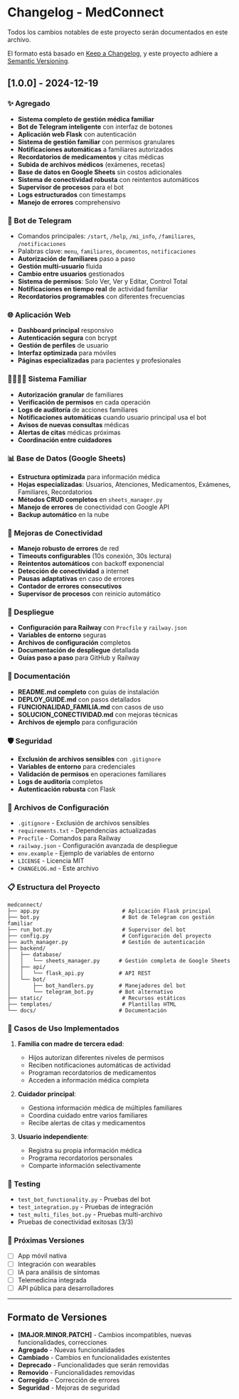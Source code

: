# Changelog - MedConnect

Todos los cambios notables de este proyecto serán documentados en este archivo.

El formato está basado en [Keep a Changelog](https://keepachangelog.com/es-ES/1.0.0/),
y este proyecto adhiere a [Semantic Versioning](https://semver.org/spec/v2.0.0.html).

## [1.0.0] - 2024-12-19

### ✨ Agregado
- **Sistema completo de gestión médica familiar**
- **Bot de Telegram inteligente** con interfaz de botones
- **Aplicación web Flask** con autenticación
- **Sistema de gestión familiar** con permisos granulares
- **Notificaciones automáticas** a familiares autorizados
- **Recordatorios de medicamentos** y citas médicas
- **Subida de archivos médicos** (exámenes, recetas)
- **Base de datos en Google Sheets** sin costos adicionales
- **Sistema de conectividad robusta** con reintentos automáticos
- **Supervisor de procesos** para el bot
- **Logs estructurados** con timestamps
- **Manejo de errores** comprehensivo

### 🤖 Bot de Telegram
- Comandos principales: `/start`, `/help`, `/mi_info`, `/familiares`, `/notificaciones`
- Palabras clave: `menu`, `familiares`, `documentos`, `notificaciones`
- **Autorización de familiares** paso a paso
- **Gestión multi-usuario** fluida
- **Cambio entre usuarios** gestionados
- **Sistema de permisos**: Solo Ver, Ver y Editar, Control Total
- **Notificaciones en tiempo real** de actividad familiar
- **Recordatorios programables** con diferentes frecuencias

### 🌐 Aplicación Web
- **Dashboard principal** responsivo
- **Autenticación segura** con bcrypt
- **Gestión de perfiles** de usuario
- **Interfaz optimizada** para móviles
- **Páginas especializadas** para pacientes y profesionales

### 👨‍👩‍👧‍👦 Sistema Familiar
- **Autorización granular** de familiares
- **Verificación de permisos** en cada operación
- **Logs de auditoría** de acciones familiares
- **Notificaciones automáticas** cuando usuario principal usa el bot
- **Avisos de nuevas consultas** médicas
- **Alertas de citas** médicas próximas
- **Coordinación entre cuidadores**

### 📊 Base de Datos (Google Sheets)
- **Estructura optimizada** para información médica
- **Hojas especializadas**: Usuarios, Atenciones, Medicamentos, Exámenes, Familiares, Recordatorios
- **Métodos CRUD completos** en `sheets_manager.py`
- **Manejo de errores** de conectividad con Google API
- **Backup automático** en la nube

### 🔧 Mejoras de Conectividad
- **Manejo robusto de errores** de red
- **Timeouts configurables** (10s conexión, 30s lectura)
- **Reintentos automáticos** con backoff exponencial
- **Detección de conectividad** a internet
- **Pausas adaptativas** en caso de errores
- **Contador de errores consecutivos**
- **Supervisor de procesos** con reinicio automático

### 🚀 Despliegue
- **Configuración para Railway** con `Procfile` y `railway.json`
- **Variables de entorno** seguras
- **Archivos de configuración** completos
- **Documentación de despliegue** detallada
- **Guías paso a paso** para GitHub y Railway

### 📝 Documentación
- **README.md completo** con guías de instalación
- **DEPLOY_GUIDE.md** con pasos detallados
- **FUNCIONALIDAD_FAMILIA.md** con casos de uso
- **SOLUCION_CONECTIVIDAD.md** con mejoras técnicas
- **Archivos de ejemplo** para configuración

### 🛡️ Seguridad
- **Exclusión de archivos sensibles** con `.gitignore`
- **Variables de entorno** para credenciales
- **Validación de permisos** en operaciones familiares
- **Logs de auditoría** completos
- **Autenticación robusta** con Flask

### 🔧 Archivos de Configuración
- `.gitignore` - Exclusión de archivos sensibles
- `requirements.txt` - Dependencias actualizadas
- `Procfile` - Comandos para Railway
- `railway.json` - Configuración avanzada de despliegue
- `env.example` - Ejemplo de variables de entorno
- `LICENSE` - Licencia MIT
- `CHANGELOG.md` - Este archivo

### 📋 Estructura del Proyecto
```
medconnect/
├── app.py                          # Aplicación Flask principal
├── bot.py                          # Bot de Telegram con gestión familiar
├── run_bot.py                      # Supervisor del bot
├── config.py                       # Configuración del proyecto
├── auth_manager.py                 # Gestión de autenticación
├── backend/
│   ├── database/
│   │   └── sheets_manager.py      # Gestión completa de Google Sheets
│   ├── api/
│   │   └── flask_api.py           # API REST
│   └── bot/
│       ├── bot_handlers.py        # Manejadores del bot
│       └── telegram_bot.py        # Bot alternativo
├── static/                         # Recursos estáticos
├── templates/                      # Plantillas HTML
└── docs/                          # Documentación
```

### 🎯 Casos de Uso Implementados
1. **Familia con madre de tercera edad**:
   - Hijos autorizan diferentes niveles de permisos
   - Reciben notificaciones automáticas de actividad
   - Programan recordatorios de medicamentos
   - Acceden a información médica completa

2. **Cuidador principal**:
   - Gestiona información médica de múltiples familiares
   - Coordina cuidado entre varios familiares
   - Recibe alertas de citas y medicamentos

3. **Usuario independiente**:
   - Registra su propia información médica
   - Programa recordatorios personales
   - Comparte información selectivamente

### 🧪 Testing
- `test_bot_functionality.py` - Pruebas del bot
- `test_integration.py` - Pruebas de integración
- `test_multi_files_bot.py` - Pruebas multi-archivo
- Pruebas de conectividad exitosas (3/3)

### 🔄 Próximas Versiones
- [ ] App móvil nativa
- [ ] Integración con wearables
- [ ] IA para análisis de síntomas
- [ ] Telemedicina integrada
- [ ] API pública para desarrolladores

---

## Formato de Versiones

- **[MAJOR.MINOR.PATCH]** - Cambios incompatibles, nuevas funcionalidades, correcciones
- **Agregado** - Nuevas funcionalidades
- **Cambiado** - Cambios en funcionalidades existentes
- **Deprecado** - Funcionalidades que serán removidas
- **Removido** - Funcionalidades removidas
- **Corregido** - Corrección de errores
- **Seguridad** - Mejoras de seguridad 